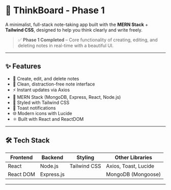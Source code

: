 # 🧠 ThinkBoard - Phase 1

A minimalist, full-stack note-taking app built with the **MERN Stack** + **Tailwind CSS**, designed to help you think clearly and write freely.

> ✅ **Phase 1 Completed** – Core functionality of creating, editing, and deleting notes in real-time with a beautiful UI.

---

## ✨ Features

- 📝 Create, edit, and delete notes
- 📄 Clean, distraction-free note interface
- ⚡ Instant updates via Axios
- 🍃 MERN Stack (MongoDB, Express, React, Node.js)
- 💅 Styled with Tailwind CSS
- 🔔 Toast notifications
- 🌐 Modern icons with Lucide
- ⚛️ Built with React and ReactDOM

---

## 🛠 Tech Stack

| Frontend         | Backend        | Styling         | Other Libraries       |
|------------------|----------------|------------------|------------------------|
| React            | Node.js        | Tailwind CSS     | Axios, Toast, Lucide   |
| React DOM        | Express.js     |                  | MongoDB (Mongoose)     |

---
